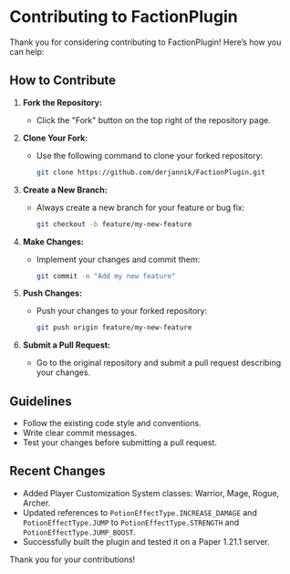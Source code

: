 
# Contributing to FactionPlugin

Thank you for considering contributing to FactionPlugin! Here’s how you can help:

## How to Contribute

1. **Fork the Repository:**
   - Click the "Fork" button on the top right of the repository page.

2. **Clone Your Fork:**
   - Use the following command to clone your forked repository:
     ```bash
     git clone https://github.com/derjannik/FactionPlugin.git
     ```

3. **Create a New Branch:**
   - Always create a new branch for your feature or bug fix:
     ```bash
     git checkout -b feature/my-new-feature
     ```

4. **Make Changes:**
   - Implement your changes and commit them:
     ```bash
     git commit -m "Add my new feature"
     ```

5. **Push Changes:**
   - Push your changes to your forked repository:
     ```bash
     git push origin feature/my-new-feature
     ```

6. **Submit a Pull Request:**
   - Go to the original repository and submit a pull request describing your changes.

## Guidelines

- Follow the existing code style and conventions.
- Write clear commit messages.
- Test your changes before submitting a pull request.

## Recent Changes

- Added Player Customization System classes: Warrior, Mage, Rogue, Archer.
- Updated references to `PotionEffectType.INCREASE_DAMAGE` and `PotionEffectType.JUMP` to `PotionEffectType.STRENGTH` and `PotionEffectType.JUMP_BOOST`.
- Successfully built the plugin and tested it on a Paper 1.21.1 server.

Thank you for your contributions!
